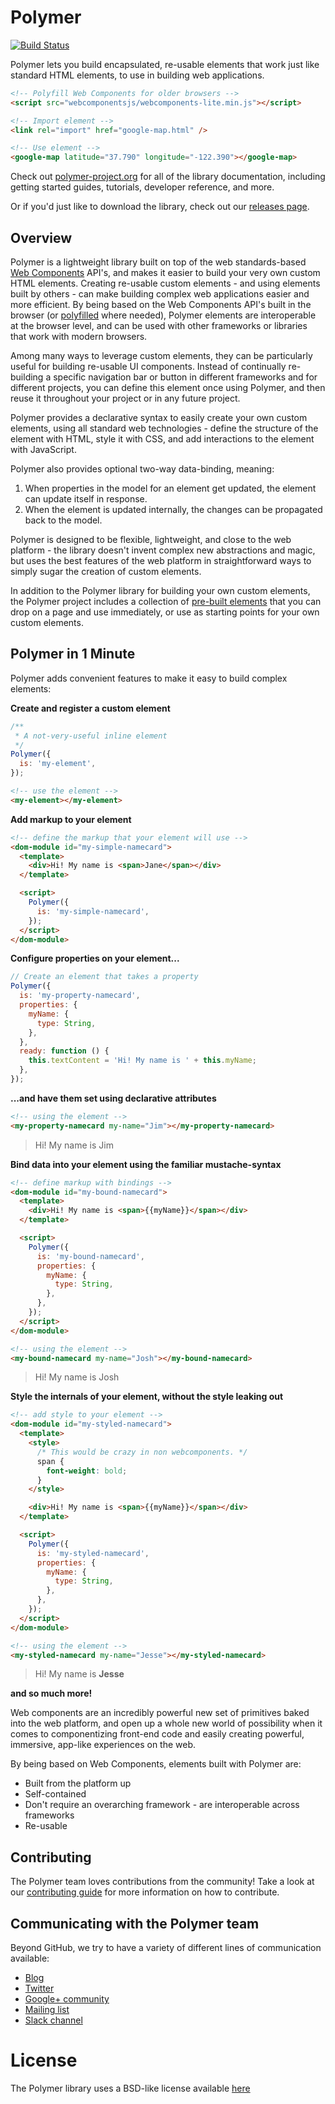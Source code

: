 # Polymer

[![Build Status](https://travis-ci.org/Polymer/polymer.svg?branch=master)](https://travis-ci.org/Polymer/polymer)

Polymer lets you build encapsulated, re-usable elements that work just like standard HTML elements, to use in building web applications.

```html
<!-- Polyfill Web Components for older browsers -->
<script src="webcomponentsjs/webcomponents-lite.min.js"></script>

<!-- Import element -->
<link rel="import" href="google-map.html" />

<!-- Use element -->
<google-map latitude="37.790" longitude="-122.390"></google-map>
```

Check out [polymer-project.org](https://www.polymer-project.org) for all of the library documentation, including getting started guides, tutorials, developer reference, and more.

Or if you'd just like to download the library, check out our [releases page](https://github.com/polymer/polymer/releases).

## Overview

Polymer is a lightweight library built on top of the web standards-based [Web Components](http://webcomponents.org/) API's, and makes it easier to build your very own custom HTML elements. Creating re-usable custom elements - and using elements built by others - can make building complex web applications easier and more efficient. By being based on the Web Components API's built in the browser (or [polyfilled](https://github.com/webcomponents/webcomponentsjs) where needed), Polymer elements are interoperable at the browser level, and can be used with other frameworks or libraries that work with modern browsers.

Among many ways to leverage custom elements, they can be particularly useful for building re-usable UI components. Instead of continually re-building a specific navigation bar or button in different frameworks and for different projects, you can define this element once using Polymer, and then reuse it throughout your project or in any future project.

Polymer provides a declarative syntax to easily create your own custom elements, using all standard web technologies - define the structure of the element with HTML, style it with CSS, and add interactions to the element with JavaScript.

Polymer also provides optional two-way data-binding, meaning:

1. When properties in the model for an element get updated, the element can update itself in response.
2. When the element is updated internally, the changes can be propagated back to the model.

Polymer is designed to be flexible, lightweight, and close to the web platform - the library doesn't invent complex new abstractions and magic, but uses the best features of the web platform in straightforward ways to simply sugar the creation of custom elements.

In addition to the Polymer library for building your own custom elements, the Polymer project includes a collection of [pre-built elements](https://elements.polymer-project.org) that you can drop on a page and use immediately, or use as starting points for your own custom elements.

## Polymer in 1 Minute

Polymer adds convenient features to make it easy to build complex elements:

**Create and register a custom element**

```js
/**
 * A not-very-useful inline element
 */
Polymer({
  is: 'my-element',
});
```

```html
<!-- use the element -->
<my-element></my-element>
```

**Add markup to your element**

```html
<!-- define the markup that your element will use -->
<dom-module id="my-simple-namecard">
  <template>
    <div>Hi! My name is <span>Jane</span></div>
  </template>

  <script>
    Polymer({
      is: 'my-simple-namecard',
    });
  </script>
</dom-module>
```

**Configure properties on your element...**

```js
// Create an element that takes a property
Polymer({
  is: 'my-property-namecard',
  properties: {
    myName: {
      type: String,
    },
  },
  ready: function () {
    this.textContent = 'Hi! My name is ' + this.myName;
  },
});
```

**...and have them set using declarative attributes**

```html
<!-- using the element -->
<my-property-namecard my-name="Jim"></my-property-namecard>
```

> Hi! My name is Jim

**Bind data into your element using the familiar mustache-syntax**

```html
<!-- define markup with bindings -->
<dom-module id="my-bound-namecard">
  <template>
    <div>Hi! My name is <span>{{myName}}</span></div>
  </template>

  <script>
    Polymer({
      is: 'my-bound-namecard',
      properties: {
        myName: {
          type: String,
        },
      },
    });
  </script>
</dom-module>
```

```html
<!-- using the element -->
<my-bound-namecard my-name="Josh"></my-bound-namecard>
```

> Hi! My name is Josh

**Style the internals of your element, without the style leaking out**

```html
<!-- add style to your element -->
<dom-module id="my-styled-namecard">
  <template>
    <style>
      /* This would be crazy in non webcomponents. */
      span {
        font-weight: bold;
      }
    </style>

    <div>Hi! My name is <span>{{myName}}</span></div>
  </template>

  <script>
    Polymer({
      is: 'my-styled-namecard',
      properties: {
        myName: {
          type: String,
        },
      },
    });
  </script>
</dom-module>
```

```html
<!-- using the element -->
<my-styled-namecard my-name="Jesse"></my-styled-namecard>
```

> Hi! My name is **Jesse**

**and so much more!**

Web components are an incredibly powerful new set of primitives baked into the web platform, and open up a whole new world of possibility when it comes to componentizing front-end code and easily creating powerful, immersive, app-like experiences on the web.

By being based on Web Components, elements built with Polymer are:

- Built from the platform up
- Self-contained
- Don't require an overarching framework - are interoperable across frameworks
- Re-usable

## Contributing

The Polymer team loves contributions from the community! Take a look at our [contributing guide](CONTRIBUTING.md) for more information on how to contribute.

## Communicating with the Polymer team

Beyond GitHub, we try to have a variety of different lines of communication available:

- [Blog](https://blog.polymer-project.org/)
- [Twitter](https://twitter.com/polymer)
- [Google+ community](https://plus.google.com/communities/115626364525706131031)
- [Mailing list](https://groups.google.com/forum/#!forum/polymer-dev)
- [Slack channel](https://bit.ly/polymerslack)

# License

The Polymer library uses a BSD-like license available [here](./LICENSE.txt)
